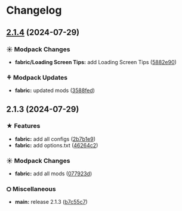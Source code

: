 # Changelog

## [2.1.4](https://github.com/luciobortoletto/enmcv/compare/fabric-v2.1.3...fabric-v2.1.4) (2024-07-29)


### ☀ Modpack Changes

* **fabric/Loading Screen Tips:** add Loading Screen Tips ([5882e90](https://github.com/luciobortoletto/enmcv/commit/5882e906e5a4f7b8d23c85faeea3fb8890a742c6))


### ⚘ Modpack Updates

* **fabric:** updated mods ([3588fed](https://github.com/luciobortoletto/enmcv/commit/3588fedfda0278c4e617452157ac6022ac9fa85d))

## 2.1.3 (2024-07-29)


### ★ Features

* **fabric:** add all configs ([2b7b1e9](https://github.com/luciobortoletto/enmcv/commit/2b7b1e97274fb255c829de0bf5874c2d23184238))
* **fabric:** add options.txt ([46264c2](https://github.com/luciobortoletto/enmcv/commit/46264c26a07707b09ef84e9d3f3f3b39fd4d5e51))


### ☀ Modpack Changes

* **fabric:** add all mods ([077923d](https://github.com/luciobortoletto/enmcv/commit/077923d2e0e19987d0b23add925d522e0dcde80b))


### ⛭ Miscellaneous

* **main:** release 2.1.3 ([b7c55c7](https://github.com/luciobortoletto/enmcv/commit/b7c55c76496d76a739c05284c26b086408f4b6e2))
